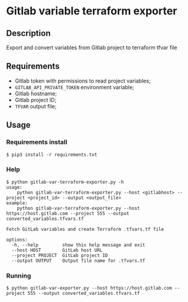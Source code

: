 # Gitlab variable terraform exporter

## Description
Export and convert variables from Gitlab project to terraform tfvar file

## Requirements
- Gitlab token with permissions to read project variables;
- `GITLAB_API_PRIVATE_TOKEN` environment variable;
- Gitlab hostname;
- Gitlab project ID;
- `TFVAR` output file;

## Usage

### Requirements install
```shell
$ pip3 install -r requirements.txt
```

### Help
```shell
$ python gitlab-var-terraform-exporter.py -h
usage:
    python gitlab-var-terraform-exporter.py --host <gitlabhost> --project <project_id> --output <output_file>
example:
    python gitlab-var-terraform-exporter.py --host https://host.gitlab.com --project 555 --output converted_variables.tfvars.tf

Fetch GitLab variables and create Terraform .tfvars.tf file

options:
  -h, --help         show this help message and exit
  --host HOST        GitLab host URL
  --project PROJECT  GitLab project ID
  --output OUTPUT    Output file name for .tfvars.tf
```
### Running
```shell
$ python gitlab-var-exporter.py --host https://host.gitlab.com --project 555 --output converted_variables.tfvars.tf
```
